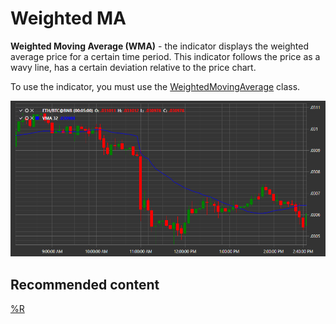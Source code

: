 # Weighted MA

**Weighted Moving Average (WMA)** \- the indicator displays the weighted average price for a certain time period. This indicator follows the price as a wavy line, has a certain deviation relative to the price chart. 

To use the indicator, you must use the [WeightedMovingAverage](../api/StockSharp.Algo.Indicators.WeightedMovingAverage.html) class. 

![IndicatorWeightedMovingAverage](../images/IndicatorWeightedMovingAverage.png)

## Recommended content

[%R](IndicatorWilliamsR.md)
